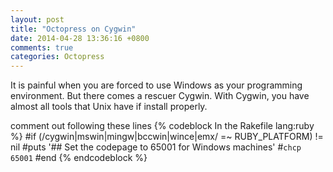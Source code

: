 ```yaml
---
layout: post
title: "Octopress on Cygwin"
date: 2014-04-28 13:36:16 +0800
comments: true
categories: Octopress
---
```


It is painful when you are forced to use Windows as your programming environment.
But there comes a rescuer Cygwin. With Cygwin, you have almost all tools that Unix
have if install properly.

comment out following these lines
{% codeblock In the Rakefile lang:ruby %}
    #if (/cygwin|mswin|mingw|bccwin|wince|emx/ =~ RUBY_PLATFORM) != nil
      #puts '## Set the codepage to 65001 for Windows machines'
      #`chcp 65001`
    #end
{% endcodeblock %}

